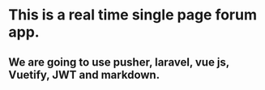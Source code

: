 # This is a real time single page forum app.

## We are going to use pusher, laravel, vue js, Vuetify, JWT and markdown.
